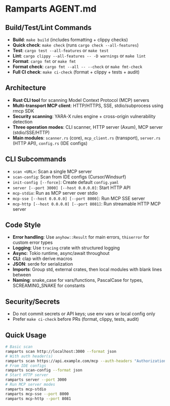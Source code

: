 # Ramparts AGENT.md

## Build/Test/Lint Commands
- **Build**: `make build` (includes formatting + clippy checks)
- **Quick check**: `make check` (runs `cargo check --all-features`)
- **Test**: `cargo test --all-features` or `make test`
- **Lint**: `cargo clippy --all-features -- -D warnings` or `make lint`
- **Format**: `cargo fmt` or `make fmt`
- **Format check**: `cargo fmt --all -- --check` or `make fmt-check`
- **Full CI check**: `make ci-check` (format + clippy + tests + audit)

## Architecture
- **Rust CLI tool** for scanning Model Context Protocol (MCP) servers
- **Multi-transport MCP client**: HTTP/HTTPS, SSE, stdio/subprocess using rmcp SDK
- **Security scanning**: YARA-X rules engine + cross-origin vulnerability detection
- **Three operation modes**: CLI scanner, HTTP server (Axum), MCP server (stdio/SSE/HTTP)
- **Main modules**: `scanner.rs` (core), `mcp_client.rs` (transport), `server.rs` (HTTP API), `config.rs` (IDE configs)

## CLI Subcommands
- `scan <URL>`: Scan a single MCP server
- `scan-config`: Scan from IDE configs (Cursor/Windsurf)
- `init-config [--force]`: Create default `config.yaml`
- `server [--port 3000] [--host 0.0.0.0]`: Start HTTP API
- `mcp-stdio`: Run as MCP server over stdio
- `mcp-sse [--host 0.0.0.0] [--port 8000]`: Run MCP SSE server
- `mcp-http [--host 0.0.0.0] [--port 8081]`: Run streamable HTTP MCP server

## Code Style
- **Error handling**: Use `anyhow::Result` for main errors, `thiserror` for custom error types
- **Logging**: Use `tracing` crate with structured logging
- **Async**: Tokio runtime, async/await throughout
- **CLI**: clap with derive macros
- **JSON**: serde for serialization
- **Imports**: Group std, external crates, then local modules with blank lines between
- **Naming**: snake_case for vars/functions, PascalCase for types, SCREAMING_SNAKE for constants

## Security/Secrets
- Do not commit secrets or API keys; use env vars or local config only
- Prefer `make ci-check` before PRs (format, clippy, tests, audit)

## Quick Usage
```bash
# Basic scan
ramparts scan http://localhost:3000 --format json
# With auth header(s)
ramparts scan https://api.example.com/mcp --auth-headers "Authorization: Bearer TOKEN"
# From IDE configs
ramparts scan-config --format json
# Start HTTP server
ramparts server --port 3000
# Run MCP server modes
ramparts mcp-stdio
ramparts mcp-sse --port 8000
ramparts mcp-http --port 8081
```
